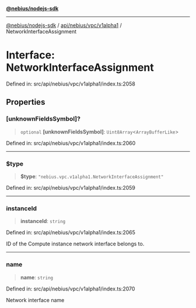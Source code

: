 [**@nebius/nodejs-sdk**](../../../../../README.md)

***

[@nebius/nodejs-sdk](../../../../../README.md) / [api/nebius/vpc/v1alpha1](../README.md) / NetworkInterfaceAssignment

# Interface: NetworkInterfaceAssignment

Defined in: src/api/nebius/vpc/v1alpha1/index.ts:2058

## Properties

### \[unknownFieldsSymbol\]?

> `optional` **\[unknownFieldsSymbol\]**: `Uint8Array`\<`ArrayBufferLike`\>

Defined in: src/api/nebius/vpc/v1alpha1/index.ts:2060

***

### $type

> **$type**: `"nebius.vpc.v1alpha1.NetworkInterfaceAssignment"`

Defined in: src/api/nebius/vpc/v1alpha1/index.ts:2059

***

### instanceId

> **instanceId**: `string`

Defined in: src/api/nebius/vpc/v1alpha1/index.ts:2065

ID of the Compute instance network interface belongs to.

***

### name

> **name**: `string`

Defined in: src/api/nebius/vpc/v1alpha1/index.ts:2070

Network interface name

